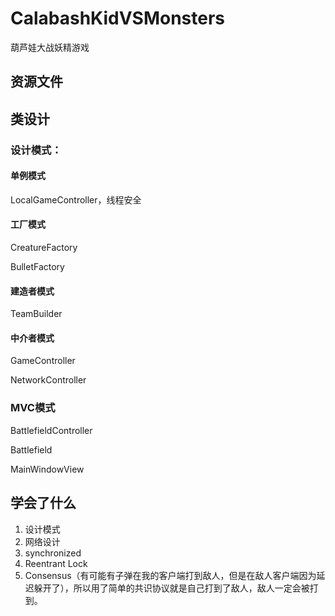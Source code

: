 # CalabashKidVSMonsters
葫芦娃大战妖精游戏

## 资源文件



## 类设计

### 设计模式：

#### 单例模式

LocalGameController，线程安全

#### 工厂模式

CreatureFactory

BulletFactory

#### 建造者模式

TeamBuilder

#### 中介者模式

GameController

NetworkController

### MVC模式

BattlefieldController

Battlefield

MainWindowView

## 学会了什么

1. 设计模式
2. 网络设计
3. synchronized
4. Reentrant Lock
5. Consensus（有可能有子弹在我的客户端打到敌人，但是在敌人客户端因为延迟躲开了），所以用了简单的共识协议就是自己打到了敌人，敌人一定会被打到。